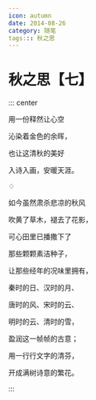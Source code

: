 ```yaml
---
icon: autumn
date: 2014-08-26
category: 随笔
tags::: 秋之思
---
```


# 秋之思【七】

::: center

用一份释然让心空

沁染着金色的余晖，

也让这清秋的美好

入诗入画，安暖天涯。

♢

如今虽然肃杀悲凉的秋风

吹黄了草木，褪去了花影，

可心田里已播撒下了

那些颗颗素洁种子，

让那些经年的况味里拥有，

秦时的日、汉时的月、

唐时的风、宋时的云、

明时的云、清时的雪，

盈润这一帧帧的古意；

用一行行文字的清芬，

开成满树诗意的繁花。

:::
